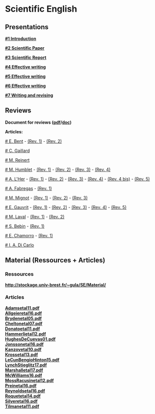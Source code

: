 

#  Scientific English

##  Presentations


**[#1 Introduction ][c1]**  

  [c1]: Cours/1_introduction.pdf


**[#2 Scientific Paper ][c2]**  

  [c2]: Cours/2_Scientific_paper.pdf


**[#3 Scientific Report ][c3]**  

  [c3]: Cours/3_Scientific_report.pdf
  
  
**[#4 Effective writing ][c4]**  

  [c4]: Cours/4_Effective_writing.pdf
  
  
**[#5 Effective writing ][c5]**  

  [c5]: Cours/5_Effective_writing.pdf
  
   
**[#6 Effective writing ][c6]**  

  [c6]: Cours/6_Effective_writing.pdf
  
  
**[#7 Writing and revising ][c7]**  

  [c7]: Cours/7_Writing_and_revising.pdf
  

##  Reviews

**Document for reviews ([pdf][r1]/[doc][r2])**  

  [r1]: review.pdf
  [r2]: review.docx
  

**Articles:**  


[# E. Bent][a1] - [(Rev. 1)][r1a] - [(Rev. 2)][r1b]


[# C. Gaillard][a2]

[# M. Reinert][a3]

[# M. Humblet][a4] - [(Rev. 1)][r4a] - [(Rev. 2)][r4b] - [(Rev. 3)][r4c] - [(Rev. 4)][r4d] 

[# A. L'Her][a5] - [(Rev. 1)][r5a] - [(Rev. 2)][r5b] - [(Rev. 3)][r5c] - [(Rev. 4)][r5d]  - [(Rev. 4 bis)][r5dbis] - [(Rev. 5)][r5a]

[# A. Fabregas][a6] - [(Rev. 1)][r6a]

[# M. Mignot][a7] - [(Rev. 1)][r7a] - [(Rev. 2)][r7b] - [(Rev. 3)][r7c]

[# E. Gauvrit][a8] - [(Rev. 1)][r8a] - [(Rev. 2)][r8b] - [(Rev. 3)][r8c] - [(Rev. 4)][r8d] - [(Rev. 5)][r8e]

[# M. Laval][a9] - [(Rev. 1)][r9a] - [(Rev. 2)][r9b]

[# S. Bebin][a10] - [(Rev. 1)][r10a]

[# E. Chamorro][a11] - [(Rev. 1)][r11a]

[# I. A. Di Carlo][a12]

	
[a1]: Articles/Article_Bent.pdf
[a2]: Articles/Article_Gaillard.pdf
[a3]: Articles/Article_Reinert.pdf
[a4]: Articles/Article_Humblet.pdf
[a5]: Articles/Article_Lher.pdf
[a6]: Articles/Article_Fabregas.pdf
[a7]: Articles/Article_Mignot.pdf
[a8]: Articles/Article_Gauvrit.pdf
[a9]: Articles/Article_Laval.pdf
[a10]: Articles/Article_Bebin.pdf
[a11]: Articles/Article_Chamorro.pdf
[a12]: Articles/Article_DiCarlo.pdf

[r5a]: Articles/Review_Lher_by_Bebin.pdf
[r5b]: Articles/Review_Lher_by_Bent.docx
[r5c]: Articles/Review_Lher_by_Di_Carlo.pdf
[r5d]: Articles/Review_Lher_by_Fabregas.pdf
[r5dbis]: Articles/Review2_Lher_by_Fabregas.pdf
[r5e]: Articles/Review_Lher_by_Humblet.odt

[r10a]: Articles/Review_Bebin_by_Laval.pdf

[r1a]: Articles/Review_Bent_by_Chamorro.pdf
[r1b]: Articles/Review_Bent_by_Reinert.pdf

[r11a]: Articles/Review_Chamorro_by_Gauvrit.pdf

[r6a]: Articles/Review_Fabregas_by_Laval.pdf.pdf

[r8a]: Articles/Review_Gauvrit_by_Chamorro.pdf
[r8b]: Articles/Review_Gauvrit_by_DiCarlo.pdf
[r8c]: Articles/Review_Gauvrit_by_Gaillard.docx
[r8d]: Articles/Review_Gauvrit_by_Humblet.odt
[r8e]: Articles/Review_Gauvrit_by_Mignot.pdf

[r4a]: Articles/Review_Humblet_by_Gaillard.docx
[r4b]: Articles/Review_Humblet_by_Gauvrit.pdf
[r4c]: Articles/Review_Humblet_by_Lher.pdf
[r4d]: Articles/Review_Humblet_by_Mignot.pdf

[r9a]: Articles/Review_Laval_by_Bent.docx
[r9b]: Articles/Review_Laval_by_LHer.pdf

[r7a]: Articles/Review_Mignot_by_Bebin.pdf
[r7b]: Articles/Review_Mignot_by_Fabregas.pdf
[r7c]: Articles/Review_Mignot_by_Reinert.pdf

##  Material (Ressources + Articles)

###  Ressources

**[http://stockage.univ-brest.fr/~gula/SE/Material/ ][p30]**  

  [p30]: Material/
  

###  Articles

**[Adamsetal11.pdf][p4]**  
**[Allgeieretal16.pdf][p5]**  
**[Brydenetal05.pdf][p6]**  
**[Cheltonetal07.pdf][p7]**  
**[Donatoetal11.pdf][p8]**  
**[Hammerlietal12.pdf][p9]**  
**[HughesDeCuevas01.pdf][p10]**  
**[Jonssonetal16.pdf][p11]**  
**[Kanzovetal10.pdf][p12]**  
**[Krossetal13.pdf][p13]**  
**[LeCunBengioHinton15.pdf][p14]**  
**[LynchStieglitz17.pdf][p15]**  
**[Marshalletal17.pdf][p16]**  
**[McWilliams16.pdf][p17]**  
**[MossRacusinetal12.pdf][p18]**  
**[Preinetal16.pdf][p19]**  
**[Reynoldsetal16.pdf][p20]**  
**[Roquetetal14.pdf][p21]**  
**[Silveretal16.pdf][p22]**  
**[Tilmanetal11.pdf][p23]**  
  
  [p4]: Adamsetal11.pdf
  [p5]: Allgeieretal16.pdf
  [p6]: Brydenetal05.pdf
  [p7]: Cheltonetal07.pdf
  [p8]: Donatoetal11.pdf
  [p9]: Hammerlietal12.pdf
  [p10]: HughesDeCuevas01.pdf
  [p11]: Jonssonetal16.pdf
  [p12]: Kanzovetal10.pdf
  [p13]: Krossetal13.pdf
  [p14]: LeCunBengioHinton15.pdf
  [p15]: LynchStieglitz17.pdf
  [p16]: Marshalletal17.pdf
  [p17]: McWilliams16.pdf.pdf
  [p18]: MossRacusinetal12.pdf
  [p19]: Preinetal16.pdf
  [p20]: Reynoldsetal16.pdf
  [p21]: Roquetetal14.pdf
  [p22]: Silveretal16.pdf
  [p23]: Tilmanetal11.pdf
  
  
  
  